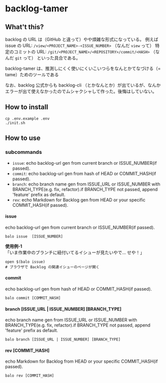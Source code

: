 # backlog-tamer
## What't this?
backlog の URL は（GitHub と違って）やや煩雑な形式になっている。
例えば
issue の URL: `/view/<PROJECT_NAME>-<ISSUE_NUMBER>` （なんだ `view` って）
特定のコミットの URL: `/git/<PROJECT_NAME>/<REPOSITORY>/commit/<HASH>` （なんだ `git` って）
といった具合である。

backlog-tamer は、推測しにくく使いにくいこいつらをなんとかてなづける（= tame）ためのツールである

なお、backlog 公式からも backlog-cli （とかなんとか）が出ているが、なんかエラーが出て使えなかったのでムシャクシャして作った。後悔はしていない。

## How to install
```
cp .env.example .env
./init.sh
```

## How to use
### subcommands
- `issue`:      echo backlog-url gen from current branch or ISSUE_NUMBER(if passed).
- `commit`:     echo backlog-url gen from hash of HEAD or COMMIT_HASH(if passed).
- `branch`:     echo branch name gen from ISSUE_URL or ISSUE_NUMBER with BRANCH_TYPE(e.g. fix, refactor).if BRANCH_TYPE not passed, append 'feature' prefix as default.
- `rev`:        echo Markdown for Backlog gen from HEAD or your specific COMMIT_HASH(if passed).

#### issue
echo backlog-url gen from current branch or ISSUE_NUMBER(if passed).
```
balo issue  [ISSUE_NUMBER]
```

**使用例-1**
「いま作業中のブランチに紐付いてるイシューが見たいやで… せや！」
```
open $(balo issue)
# ブラウザで Backlog の関連イシューのページが開く
```

#### commit
echo backlog-url gen from hash of HEAD or COMMIT_HASH(if passed).
```
balo commit [COMMIT_HASH]
```
#### branch [ISSUE_URL | ISSUE_NUMBER] [BRANCH_TYPE]
echo branch name gen from ISSUE_URL or ISSUE_NUMBER with BRANCH_TYPE(e.g. fix, refactor).if BRANCH_TYPE not passed, append 'feature' prefix as default.
```
balo branch [ISSUE_URL | ISSUE_NUMBER] [BRANCH_TYPE]
```
#### rev [COMMIT_HASH]
echo Markdown for Backlog from HEAD or your specific COMMIT_HASH(if passed).
```
balo rev [COMMIT_HASH]
```
